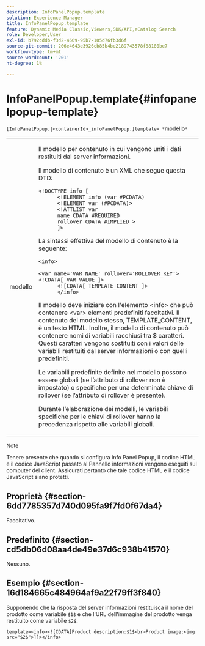 ```yaml
---
description: InfoPanelPopup.template
solution: Experience Manager
title: InfoPanelPopup.template
feature: Dynamic Media Classic,Viewers,SDK/API,eCatalog Search
role: Developer,User
exl-id: b792cddb-f3d2-4609-95b7-105d76fb3d6f
source-git-commit: 206e4643e3926cb85b4be2189743578f88180be7
workflow-type: tm+mt
source-wordcount: '201'
ht-degree: 1%

---
```


# InfoPanelPopup.template{#infopanelpopup-template}

`[InfoPanelPopup.|<containerId>_infoPanelPopup.]template= *`modello`*`

<table id="table_A6B1B446A7AE4A4A8B552C07EC88E518"> 
 <tbody> 
  <tr> 
   <td> <p> <span class="codeph"><span class="varname"> modello</span></span> </p> </td> 
   <td> <p>Il modello per contenuto in cui vengono uniti i dati restituiti dal server informazioni. </p> <p>Il modello di contenuto è un XML che segue questa DTD: </p> <p> <code>&lt;!DOCTYPE&nbsp;info&nbsp;[
      &lt;!ELEMENT&nbsp;info&nbsp;(var&nbsp;#PCDATA)
      &lt;!ELEMENT&nbsp;var&nbsp;(#PCDATA)&gt;
      &lt;!ATTLIST&nbsp;var&nbsp;
      name&nbsp;CDATA&nbsp;#REQUIRED
      rollover&nbsp;CDATA&nbsp;#IMPLIED&nbsp;&gt;
      ]&gt;</code> </p> <p>La sintassi effettiva del modello di contenuto è la seguente: </p> <p> <code>&lt;info&gt;
      &lt;var&nbsp;name='VAR_NAME'&nbsp;rollover='ROLLOVER_KEY'&gt;&lt;!CDATA[&nbsp;VAR_VALUE&nbsp;]&gt;
      &lt;![CDATA[&nbsp;TEMPLATE_CONTENT&nbsp;]&gt;
      &lt;/info&gt;</code> </p> <p>Il modello deve iniziare con l'elemento <span class="codeph"> &lt;info&gt;</span> che può contenere <span class="codeph"> &lt;var&gt;</span> elementi predefiniti facoltativi. Il contenuto del modello stesso, <span class="codeph"> TEMPLATE_CONTENT</span>, è un testo HTML. Inoltre, il modello di contenuto può contenere nomi di variabili racchiusi tra <span class="codeph"> $</span> caratteri. Questi caratteri vengono sostituiti con i valori delle variabili restituiti dal server informazioni o con quelli predefiniti. </p> <p>Le variabili predefinite definite nel modello possono essere globali (se l’attributo di rollover non è impostato) o specifiche per una determinata chiave di rollover (se l’attributo di rollover è presente). </p> <p>Durante l’elaborazione dei modelli, le variabili specifiche per le chiavi di rollover hanno la precedenza rispetto alle variabili globali. </p> </td> 
  </tr> 
 </tbody> 
</table>

>[!NOTE]
>
>Tenere presente che quando si configura Info Panel Popup, il codice HTML e il codice JavaScript passato al Pannello informazioni vengono eseguiti sul computer del client. Assicurati pertanto che tale codice HTML e il codice JavaScript siano protetti.

## Proprietà {#section-6dd7785357d740d095fa9f7fd0f67da4}

Facoltativo.

## Predefinito {#section-cd5db06d08aa4de49e37d6c938b41570}

Nessuno.

## Esempio {#section-16d184665c484964af9a22f79ff3f840}

Supponendo che la risposta del server informazioni restituisca il nome del prodotto come variabile `$1$` e che l&#39;URL dell&#39;immagine del prodotto venga restituito come variabile `$2$`.

`template=<info><![CDATA[Product description:$1$<br>Product image:<img src="$2$">]]></info>`

